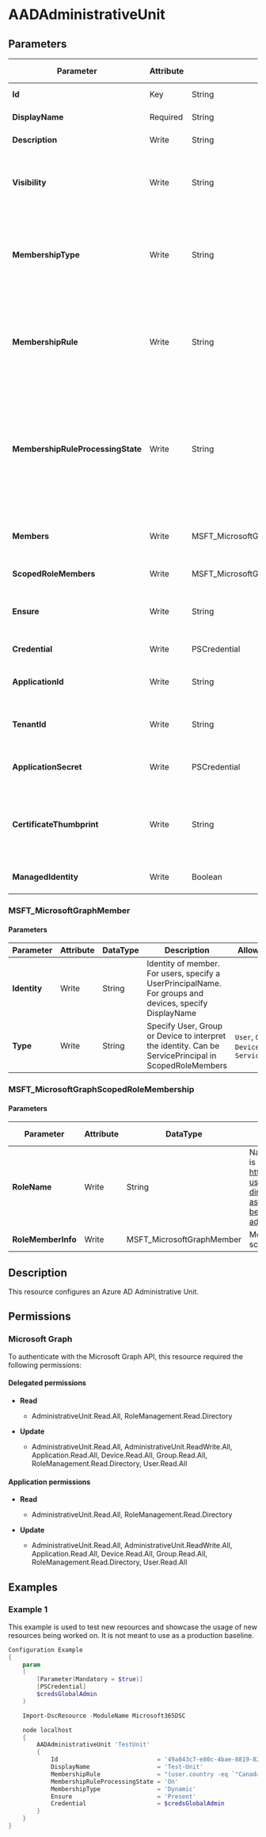 ﻿# AADAdministrativeUnit

## Parameters

| Parameter | Attribute | DataType | Description | Allowed Values |
| --- | --- | --- | --- | --- |
| **Id** | Key | String | Object-Id of the Administrative Unit | |
| **DisplayName** | Required | String | DisplayName of the Administrative Unit | |
| **Description** | Write | String | Description of the Administrative Unit | |
| **Visibility** | Write | String | Visibility of the Administrative Unit. Specify HiddenMembership if members of the AU are hidden | |
| **MembershipType** | Write | String | Specify membership type. Possible values are Assigned and Dynamic. Note that the functionality is currently in preview. | |
| **MembershipRule** | Write | String | Specify membership rule. Requires that MembershipType is set to Dynamic. Note that the functionality is currently in preview. | |
| **MembershipRuleProcessingState** | Write | String | Specify dynamic membership-rule processing-state. Valid values are 'On' and 'Paused'. Requires that MembershipType is set to Dynamic. Note that the functionality is currently in preview. | |
| **Members** | Write | MSFT_MicrosoftGraphMember[] | Specify members. Only specify if MembershipType is NOT set to Dynamic | |
| **ScopedRoleMembers** | Write | MSFT_MicrosoftGraphScopedRoleMembership[] | Specify Scoped Role Membership. | |
| **Ensure** | Write | String | Present ensures the Administrative Unit exists, absent ensures it is removed. | `Present`, `Absent` |
| **Credential** | Write | PSCredential | Credentials of the Intune Admin | |
| **ApplicationId** | Write | String | Id of the Azure Active Directory application to authenticate with. | |
| **TenantId** | Write | String | Id of the Azure Active Directory tenant used for authentication. | |
| **ApplicationSecret** | Write | PSCredential | Secret of the Azure Active Directory application to authenticate with. | |
| **CertificateThumbprint** | Write | String | Thumbprint of the Azure Active Directory application's authentication certificate to use for authentication. | |
| **ManagedIdentity** | Write | Boolean | Managed ID being used for authentication. | |

### MSFT_MicrosoftGraphMember

#### Parameters

| Parameter | Attribute | DataType | Description | Allowed Values |
| --- | --- | --- | --- | --- |
| **Identity** | Write | String | Identity of member. For users, specify a UserPrincipalName. For groups and devices, specify DisplayName | |
| **Type** | Write | String | Specify User, Group or Device to interpret the identity. Can be ServicePrincipal in ScopedRoleMembers | `User`, `Group`, `Device`, `ServicePrincipal` |

### MSFT_MicrosoftGraphScopedRoleMembership

#### Parameters

| Parameter | Attribute | DataType | Description | Allowed Values |
| --- | --- | --- | --- | --- |
| **RoleName** | Write | String | Name of the Azure AD Role that is assigned. See https://learn.microsoft.com/en-us/azure/active-directory/roles/admin-units-assign-roles#roles-that-can-be-assigned-with-administrative-unit-scope | |
| **RoleMemberInfo** | Write | MSFT_MicrosoftGraphMember | Member that is assigned the scoped role | |


## Description

This resource configures an Azure AD Administrative Unit.

## Permissions

### Microsoft Graph

To authenticate with the Microsoft Graph API, this resource required the following permissions:

#### Delegated permissions

- **Read**

    - AdministrativeUnit.Read.All, RoleManagement.Read.Directory

- **Update**

    - AdministrativeUnit.Read.All, AdministrativeUnit.ReadWrite.All, Application.Read.All, Device.Read.All, Group.Read.All, RoleManagement.Read.Directory, User.Read.All

#### Application permissions

- **Read**

    - AdministrativeUnit.Read.All, RoleManagement.Read.Directory

- **Update**

    - AdministrativeUnit.Read.All, AdministrativeUnit.ReadWrite.All, Application.Read.All, Device.Read.All, Group.Read.All, RoleManagement.Read.Directory, User.Read.All

## Examples

### Example 1

This example is used to test new resources and showcase the usage of new resources being worked on.
It is not meant to use as a production baseline.

```powershell
Configuration Example
{
    param
    (
        [Parameter(Mandatory = $true)]
        [PSCredential]
        $credsGlobalAdmin
    )

    Import-DscResource -ModuleName Microsoft365DSC

    node localhost
    {
        AADAdministrativeUnit 'TestUnit'
        {
            Id                            = '49a843c7-e80c-4bae-8819-825656a108f2'
            DisplayName                   = 'Test-Unit'
            MembershipRule                = "(user.country -eq `"Canada`")"
            MembershipRuleProcessingState = 'On'
            MembershipType                = 'Dynamic'
            Ensure                        = 'Present'
            Credential                    = $credsGlobalAdmin
        }
    }
}
```

